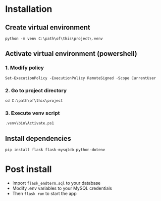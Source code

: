 # Installation

## Create virtual environment
`python -m venv C:\path\of\this\project\.venv`
## Activate virtual environment (powershell)

### 1. Modify policy
`Set-ExecutionPolicy -ExecutionPolicy RemoteSigned -Scope CurrentUser`
### 2. Go to project directory
`cd C:\path\of\this\project`
### 3. Execute venv script
`.venv\bin\Activate.ps1`

## Install dependencies
`pip install flask flask-mysqldb python-dotenv`

# Post install

- Import `flask_endterm.sql` to your database
- Modify .env variables to your MySQL credentials
- Then `flask run` to start the app
